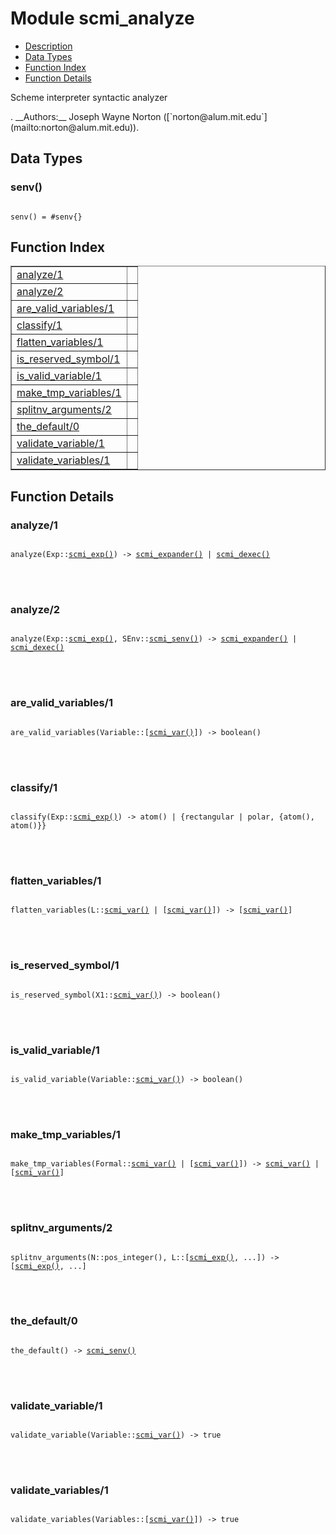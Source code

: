 

# Module scmi_analyze #
* [Description](#description)
* [Data Types](#types)
* [Function Index](#index)
* [Function Details](#functions)


<p>Scheme interpreter syntactic analyzer</p>.
__Authors:__ Joseph Wayne Norton ([`norton@alum.mit.edu`](mailto:norton@alum.mit.edu)).

<a name="types"></a>

## Data Types ##




### <a name="type-senv">senv()</a> ###



<pre><code>
senv() = #senv{}
</code></pre>


<a name="index"></a>

## Function Index ##


<table width="100%" border="1" cellspacing="0" cellpadding="2" summary="function index"><tr><td valign="top"><a href="#analyze-1">analyze/1</a></td><td></td></tr><tr><td valign="top"><a href="#analyze-2">analyze/2</a></td><td></td></tr><tr><td valign="top"><a href="#are_valid_variables-1">are_valid_variables/1</a></td><td></td></tr><tr><td valign="top"><a href="#classify-1">classify/1</a></td><td></td></tr><tr><td valign="top"><a href="#flatten_variables-1">flatten_variables/1</a></td><td></td></tr><tr><td valign="top"><a href="#is_reserved_symbol-1">is_reserved_symbol/1</a></td><td></td></tr><tr><td valign="top"><a href="#is_valid_variable-1">is_valid_variable/1</a></td><td></td></tr><tr><td valign="top"><a href="#make_tmp_variables-1">make_tmp_variables/1</a></td><td></td></tr><tr><td valign="top"><a href="#splitnv_arguments-2">splitnv_arguments/2</a></td><td></td></tr><tr><td valign="top"><a href="#the_default-0">the_default/0</a></td><td></td></tr><tr><td valign="top"><a href="#validate_variable-1">validate_variable/1</a></td><td></td></tr><tr><td valign="top"><a href="#validate_variables-1">validate_variables/1</a></td><td></td></tr></table>


<a name="functions"></a>

## Function Details ##

<a name="analyze-1"></a>

### analyze/1 ###


<pre><code>
analyze(Exp::<a href="#type-scmi_exp">scmi_exp()</a>) -&gt; <a href="#type-scmi_expander">scmi_expander()</a> | <a href="#type-scmi_dexec">scmi_dexec()</a>
</code></pre>

<br></br>



<a name="analyze-2"></a>

### analyze/2 ###


<pre><code>
analyze(Exp::<a href="#type-scmi_exp">scmi_exp()</a>, SEnv::<a href="#type-scmi_senv">scmi_senv()</a>) -&gt; <a href="#type-scmi_expander">scmi_expander()</a> | <a href="#type-scmi_dexec">scmi_dexec()</a>
</code></pre>

<br></br>



<a name="are_valid_variables-1"></a>

### are_valid_variables/1 ###


<pre><code>
are_valid_variables(Variable::[<a href="#type-scmi_var">scmi_var()</a>]) -&gt; boolean()
</code></pre>

<br></br>



<a name="classify-1"></a>

### classify/1 ###


<pre><code>
classify(Exp::<a href="#type-scmi_exp">scmi_exp()</a>) -&gt; atom() | {rectangular | polar, {atom(), atom()}}
</code></pre>

<br></br>



<a name="flatten_variables-1"></a>

### flatten_variables/1 ###


<pre><code>
flatten_variables(L::<a href="#type-scmi_var">scmi_var()</a> | [<a href="#type-scmi_var">scmi_var()</a>]) -&gt; [<a href="#type-scmi_var">scmi_var()</a>]
</code></pre>

<br></br>



<a name="is_reserved_symbol-1"></a>

### is_reserved_symbol/1 ###


<pre><code>
is_reserved_symbol(X1::<a href="#type-scmi_var">scmi_var()</a>) -&gt; boolean()
</code></pre>

<br></br>



<a name="is_valid_variable-1"></a>

### is_valid_variable/1 ###


<pre><code>
is_valid_variable(Variable::<a href="#type-scmi_var">scmi_var()</a>) -&gt; boolean()
</code></pre>

<br></br>



<a name="make_tmp_variables-1"></a>

### make_tmp_variables/1 ###


<pre><code>
make_tmp_variables(Formal::<a href="#type-scmi_var">scmi_var()</a> | [<a href="#type-scmi_var">scmi_var()</a>]) -&gt; <a href="#type-scmi_var">scmi_var()</a> | [<a href="#type-scmi_var">scmi_var()</a>]
</code></pre>

<br></br>



<a name="splitnv_arguments-2"></a>

### splitnv_arguments/2 ###


<pre><code>
splitnv_arguments(N::pos_integer(), L::[<a href="#type-scmi_exp">scmi_exp()</a>, ...]) -&gt; [<a href="#type-scmi_exp">scmi_exp()</a>, ...]
</code></pre>

<br></br>



<a name="the_default-0"></a>

### the_default/0 ###


<pre><code>
the_default() -&gt; <a href="#type-scmi_senv">scmi_senv()</a>
</code></pre>

<br></br>



<a name="validate_variable-1"></a>

### validate_variable/1 ###


<pre><code>
validate_variable(Variable::<a href="#type-scmi_var">scmi_var()</a>) -&gt; true
</code></pre>

<br></br>



<a name="validate_variables-1"></a>

### validate_variables/1 ###


<pre><code>
validate_variables(Variables::[<a href="#type-scmi_var">scmi_var()</a>]) -&gt; true
</code></pre>

<br></br>




